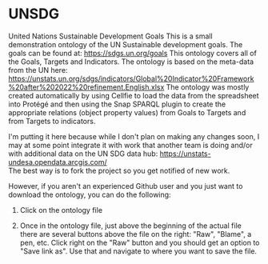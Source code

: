 # UNSDG
United Nations Sustainable Development Goals
This is a small demonstration ontology of the UN Sustainable development goals. The goals can be found at: https://sdgs.un.org/goals 
This ontology covers all of the Goals, Targets and Indicators. The ontology is based on the meta-data from the UN here: 
https://unstats.un.org/sdgs/indicators/Global%20Indicator%20Framework%20after%202022%20refinement.English.xlsx
The ontology was mostly created automatically by using Cellfie to load the data from the spreadsheet into Protégé and then using the Snap SPARQL plugin to create the appropriate relations (object property values) from Goals to Targets and from Targets to indicators. 

I'm putting it here because while I don't plan on making any changes soon, I may at some point integrate it with work that another team is doing and/or with additional data on the UN SDG data hub: https://unstats-undesa.opendata.arcgis.com/  
The best way is to fork the project so you get notified of new work. 

However, if you aren't an experienced Github user and you just want to download the ontology, you can do the following:

1) Click on the ontology file

2) Once in the ontology file, just above the beginning of the actual file there are several buttons above the file on the right: "Raw", "Blame", a pen, etc. Click right on the "Raw" button and you should get an option to "Save link as". Use that and navigate to where you want to save the file. 
